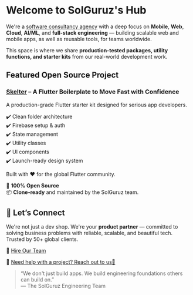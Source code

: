 # Welcome to SolGuruz's Hub

We're a [software consultancy agency](https://solguruz.com/) with a deep focus on **Mobile**, **Web**, **Cloud**, **AI/ML**, and **full-stack engineering** — building scalable web and mobile apps, as well as reusable tools, for teams worldwide.

This space is where we share **production-tested packages, utility functions, and starter kits** from our real-world development work.

## Featured Open Source Project

### [Skelter](https://github.com/solguruz/skelter) – A Flutter Boilerplate to Move Fast with Confidence  
A production-grade Flutter starter kit designed for serious app developers.

✔️ Clean folder architecture  
✔️ Firebase setup & auth  
✔️ State management  
✔️ Utility classes  
✔️ UI components  
✔️ Launch-ready design system  

Built with ❤️ for the global Flutter community.

🎁 **100% Open Source**  
📦 **Clone-ready** and maintained by the SolGuruz team.

## 💬 Let’s Connect
We're not just a dev shop. We're your **product partner** — committed to solving business problems with reliable, scalable, and beautiful tech.  
Trusted by 50+ global clients.  

💼 [Hire Our Team](https://solguruz.com/hire-dedicated-developers/)

📩 [Need help with a project? Reach out to us👋](https://solguruz.com/contact)

> “We don't just build apps. We build engineering foundations others can build on.”  
> — The SolGuruz Engineering Team
